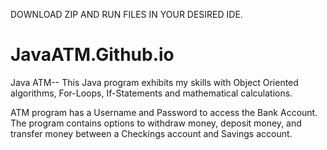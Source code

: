 DOWNLOAD ZIP AND RUN FILES IN YOUR DESIRED IDE.

# JavaATM.Github.io
Java ATM--
This Java program exhibits my skills with Object Oriented algorithms, For-Loops, If-Statements and mathematical calculations.

ATM program has a Username and Password to access the Bank Account.
The program contains options to withdraw money, deposit money, and transfer money between
a Checkings account and Savings account.
